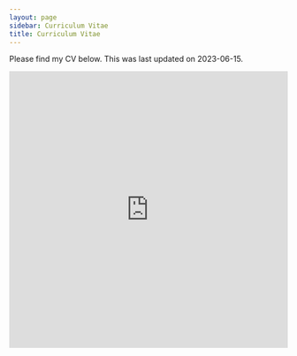 ```yaml
---
layout: page
sidebar: Curriculum Vitae
title: Curriculum Vitae
---
```


Please find my CV below. This was last updated on 2023-06-15.

<embed src="https://sage-wright.github.io/pdfs/SageWright_CV.pdf" type="application/pdf" width="100%" height="500" />
